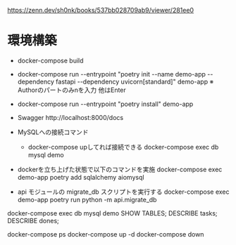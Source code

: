 https://zenn.dev/sh0nk/books/537bb028709ab9/viewer/281ee0
# 環境構築
- docker-compose build
- docker-compose run --entrypoint "poetry init --name demo-app --dependency fastapi --dependency uvicorn[standard]" demo-app
※ Authorのパートのみnを入力
他はEnter
- docker-compose run --entrypoint "poetry install" demo-app

- Swagger
http://localhost:8000/docs

- MySQLへの接続コマンド
  - docker-compose upしてれば接続できる
docker-compose exec db mysql demo

- dockerを立ち上げた状態で以下のコマンドを実施
docker-compose exec demo-app poetry add sqlalchemy aiomysql

- api モジュールの migrate_db スクリプトを実行する
docker-compose exec demo-app poetry run python -m api.migrate_db

docker-compose exec db mysql demo
SHOW TABLES;
DESCRIBE tasks;
DESCRIBE dones;

docker-compose ps
docker-compose up -d
docker-compose down